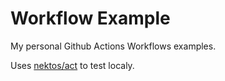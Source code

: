 # Workflow Example

My personal Github Actions Workflows examples.

Uses [nektos/act](https://github.com/nektos/act/) to test localy.
